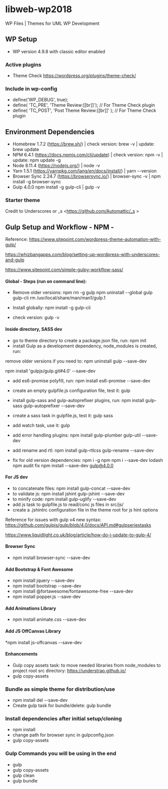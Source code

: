 # libweb-wp2018
WP Files | Themes for UML WP Development

## WP Setup
* WP version 4.9.8 with classic editor enabled

### Active plugins
* Theme Check <https://wordpress.org/plugins/theme-check/>

### Include in wp-config

* define('WP_DEBUG', true);
* define( 'TC_PRE', 'Theme Review:[[br]]');   // For Theme Check plugin
* define( 'TC_POST', 'Post Theme Review:[[br]]' ); // For Theme Check plugin

## Environment Dependencies
* Homebrew 1.7.2 (https://brew.sh/) | check version: brew -v | update: brew update
* NPM 6.4.1 (https://docs.npmjs.com/cli/update) | check version: npm -v | update: npm update -g
* Node 8.11.4 (https://nodejs.org/) | node -v
* Yarn 1.5.1 (https://yarnpkg.com/lang/en/docs/install/) | yarn --version
* Browser Sync 2.24.7 (https://browsersync.io/) | browser-sync -v | npm install -g browser-sync
* Gulp 4.0.0 npm install -g gulp-cli | gulp -v

### Starter theme
Credit to Underscores or _s <https://github.com/Automattic/_s >

## Gulp Setup and Workflow - NPM -
Reference: 
<https://www.sitepoint.com/wordpress-theme-automation-with-gulp/>

<https://whizbangapps.com/blog/setting-up-wordpress-with-underscores-and-gulp>

<https://www.sitepoint.com/simple-gulpy-workflow-sass/>

#### Global - Steps (run on command line):
* Remove older versions:
npm rm -g gulp 
npm uninstall --global gulp gulp-cli
rm /usr/local/share/man/man1/gulp.1

* Install globally: npm install -g gulp-cli 
* check version: gulp -v

#### Inside directory, SASS dev
* go to theme directory to create a package.json file, run: npm init
* install Gulp as a development dependency, node_modules is created, run: 

remove older versions if you need to: npm uninstall gulp --save-dev

npm install 'gulpjs/gulp.git#4.0' --save-dev

* add es6-promise polyfill, run:  npm install es6-promise --save-dev
* create an empty gulpfile.js configuration file, test it: gulp

* install gulp-sass and gulp-autoprefixer plugins, run: npm install gulp-sass gulp-autoprefixer --save-dev
* create a sass task in gulpfile.js, test it: gulp sass
* add watch task, use it: gulp
* add error handling plugins: npm install gulp-plumber gulp-util --save-dev
* add rename and rtl: npm install gulp-rtlcss gulp-rename --save-dev

* fix for old version dependencies: 
npm i -g npm
npm i --save-dev lodash
npm audit fix
npm install --save-dev gulp@4.0.0

#### For JS dev
* to concatenate files: npm install gulp-concat --save-dev
* to validate js: npm install jshint gulp-jshint --save-dev
* to minify code: npm install gulp-uglify --save-dev
* add js task to gulpfile.js to read/conc js files in src/js/
* create a .jshintrc configuration file in the theme root for js hint options

Reference for issues with gulp v4 new syntax:
https://github.com/gulpjs/gulp/blob/4.0/docs/API.md#gulpseriestasks

https://www.liquidlight.co.uk/blog/article/how-do-i-update-to-gulp-4/

#### Browser Sync
* npm install browser-sync --save-dev

#### Add Bootstrap & Font Awesome
* npm install jquery --save-dev
* npm install bootstrap --save-dev
* npm install @fortawesome/fontawesome-free --save-dev
* npm install popper.js --save-dev

#### Add Animations Library
* npm install animate.css --save-dev

#### Add JS OffCanvas Library
*npm install js-offcanvas --save-dev

#### Enhancements
* Gulp copy assets task: to move needed libraries from node_modules to project root src directory: <https://understrap.github.io/>
* gulp copy-assets

### Bundle as simple theme for distribution/use
* npm install del --save-dev
* Create gulp task for bundle/delete: gulp bundle

### Install dependencies after initial setup/cloning
* npm install
* change path for browser sync in gulpconfig.json
* gulp copy-assets

### Gulp Commands you will be using in the end
* gulp
* gulp copy-assets
* gulp clean
* gulp bundle
